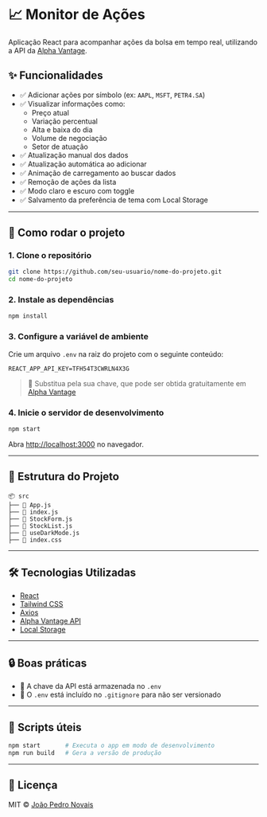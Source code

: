 # 📈 Monitor de Ações

Aplicação React para acompanhar ações da bolsa em tempo real, utilizando a API da [Alpha Vantage](https://www.alphavantage.co/).

## ✨ Funcionalidades

- ✅ Adicionar ações por símbolo (ex: `AAPL`, `MSFT`, `PETR4.SA`)
- ✅ Visualizar informações como:
  - Preço atual
  - Variação percentual
  - Alta e baixa do dia
  - Volume de negociação
  - Setor de atuação
- ✅ Atualização manual dos dados
- ✅ Atualização automática ao adicionar
- ✅ Animação de carregamento ao buscar dados
- ✅ Remoção de ações da lista
- ✅ Modo claro e escuro com toggle
- ✅ Salvamento da preferência de tema com Local Storage

---

## 🚀 Como rodar o projeto

### 1. Clone o repositório

```bash
git clone https://github.com/seu-usuario/nome-do-projeto.git
cd nome-do-projeto
```

### 2. Instale as dependências

```bash
npm install
```

### 3. Configure a variável de ambiente

Crie um arquivo `.env` na raiz do projeto com o seguinte conteúdo:

```env
REACT_APP_API_KEY=TFH54T3CWRLN4X3G
```

> 🔐 Substitua pela sua chave, que pode ser obtida gratuitamente em [Alpha Vantage](https://www.alphavantage.co/support/#api-key)

### 4. Inicie o servidor de desenvolvimento

```bash
npm start
```

Abra [http://localhost:3000](http://localhost:3000) no navegador.

---

## 📁 Estrutura do Projeto

```
📦 src
├── 📄 App.js
├── 📄 index.js
├── 📄 StockForm.js
├── 📄 StockList.js
├── 📄 useDarkMode.js
├── 📄 index.css
```

---

## 🛠 Tecnologias Utilizadas

- [React](https://reactjs.org/)
- [Tailwind CSS](https://tailwindcss.com/)
- [Axios](https://axios-http.com/)
- [Alpha Vantage API](https://www.alphavantage.co/)
- [Local Storage](https://developer.mozilla.org/en-US/docs/Web/API/Window/localStorage)

---

## 🔒 Boas práticas

- 🔐 A chave da API está armazenada no `.env`
- 🚫 O `.env` está incluído no `.gitignore` para não ser versionado

---

## 🧪 Scripts úteis

```bash
npm start       # Executa o app em modo de desenvolvimento
npm run build   # Gera a versão de produção
```

---

## 📄 Licença

MIT © [João Pedro Novais](https://github.com/jopnovais)
